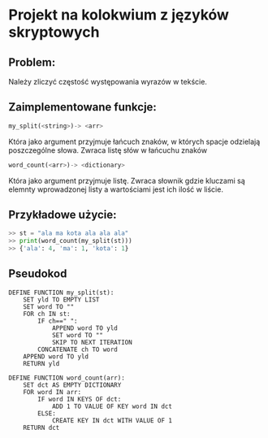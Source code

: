 # Projekt na kolokwium z języków skryptowych 
## Problem:
Należy zliczyć częstość występowania wyrazów w tekście.

## Zaimplementowane funkcje:

```python
my_split(<string>)-> <arr>
```

Która jako argument przyjmuje łańcuch znaków, w których spacje odzielają poszczególne słowa.
Zwraca listę słów w łańcuchu znaków

```python
word_count(<arr>)-> <dictionary>
```

Która jako argument przyjmuje listę.
Zwraca słownik gdzie kluczami są elemnty wprowadzonej listy a wartościami jest ich ilość w liście.

## Przykładowe użycie:

```python
>> st = "ala ma kota ala ala ala"
>> print(word_count(my_split(st)))
>> {'ala': 4, 'ma': 1, 'kota': 1}
```
## Pseudokod


```
DEFINE FUNCTION my_split(st):
    SET yld TO EMPTY LIST
    SET word TO ""
    FOR ch IN st:
        IF ch==" ":
            APPEND word TO yld
            SET word TO ""
            SKIP TO NEXT ITERATION
        CONCATENATE ch TO word
    APPEND word TO yld
    RETURN yld

DEFINE FUNCTION word_count(arr):
    SET dct AS EMPTY DICTIONARY
    FOR word IN arr:
        IF word IN KEYS OF dct:
            ADD 1 TO VALUE OF KEY word IN dct
        ELSE:
            CREATE KEY IN dct WITH VALUE OF 1
    RETURN dct

```





